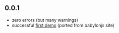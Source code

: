 ## 0.0.1

- zero errors (but many warnings)
- successful [first demo](http://rockdot.sounddesignz.com/dart/babylonjs-interop) (ported from babylonjs site)
